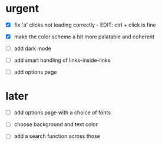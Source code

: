 
# urgent
- [x] fix 'a' clicks not leading correctly - EDIT: ctrl + click is fine
- [x] make the color scheme a bit more palatable and coherent

- [ ] add dark mode
- [ ] add smart handling of links-inside-links
- [ ] add options page



# later
- [ ] add options page with a choice of fonts
- [ ] choose background and text color
- [ ] add a search function across those


